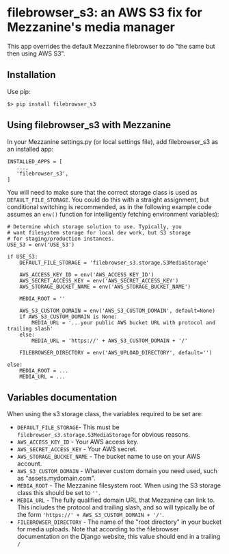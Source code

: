 # filebrowser_s3: an AWS S3 fix for Mezzanine's media manager

This app overrides the default Mezzanine filebrowser to do "the same but then using AWS S3".

## Installation

Use pip:

```
$> pip install filebrowser_s3
```

## Using filebrowser_s3 with Mezzanine

In your Mezzanine settings.py (or local settings file), add filebrowser_s3 as an installed app:

```
INSTALLED_APPS = [
   ...,
   'filebrowser_s3',
]
```

You will need to make sure that the correct storage class is used as `DEFAULT_FILE_STORAGE`. You could do this with a straight assignment, but conditional switching is recommended, as in the following example code assumes an `env()` function for intelligently fetching environment variables):

```
# Determine which storage solution to use. Typically, you
# want filesystem storage for local dev work, but S3 storage
# for staging/production instances.
USE_S3 = env('USE_S3')

if USE_S3:
    DEFAULT_FILE_STORAGE = 'filebrowser_s3.storage.S3MediaStorage'

    AWS_ACCESS_KEY_ID = env('AWS_ACCESS_KEY_ID')
    AWS_SECRET_ACCESS_KEY = env('AWS_SECRET_ACCESS_KEY')
    AWS_STORAGE_BUCKET_NAME = env('AWS_STORAGE_BUCKET_NAME')

    MEDIA_ROOT = ''

    AWS_S3_CUSTOM_DOMAIN = env('AWS_S3_CUSTOM_DOMAIN', default=None)
    if AWS_S3_CUSTOM_DOMAIN is None:
        MEDIA_URL = '...your public AWS bucket URL with protocol and trailing slash'
    else:
        MEDIA_URL = 'https://' + AWS_S3_CUSTOM_DOMAIN + '/'

    FILEBROWSER_DIRECTORY = env('AWS_UPLOAD_DIRECTORY', default='')

else:
    MEDIA_ROOT = ...
    MEDIA_URL = ...
```

## Variables documentation

When using the s3 storage class, the variables required to be set are:

- `DEFAULT_FILE_STORAGE`- This must be `filebrowser_s3.storage.S3MediaStorage` for obvious reasons.
- `AWS_ACCESS_KEY_ID` - Your AWS access key.
- `AWS_SECRET_ACCESS_KEY` - Your AWS secret.
- `AWS_STORAGE_BUCKET_NAME` - The bucket name to use on your AWS account.
- `AWS_S3_CUSTOM_DOMAIN` - Whatever custom domain you need used, such as "assets.mydomain.com".
- `MEDIA_ROOT` - The Mezzanine filesystem root. When using the S3 storage class this should be set to `''`.
- `MEDIA_URL` - The fully qualified domain URL that Mezzanine can link to. This includes the protocol and trailing slash, and so will typically be of the form `'https://' + AWS_S3_CUSTOM_DOMAIN + '/'`.
- `FILEBROWSER_DIRECTORY` - The name of the "root directory" in your bucket for media uploads. Note that according to the filebrowser documentation on the Django website, this value should end in a trailing `/`
